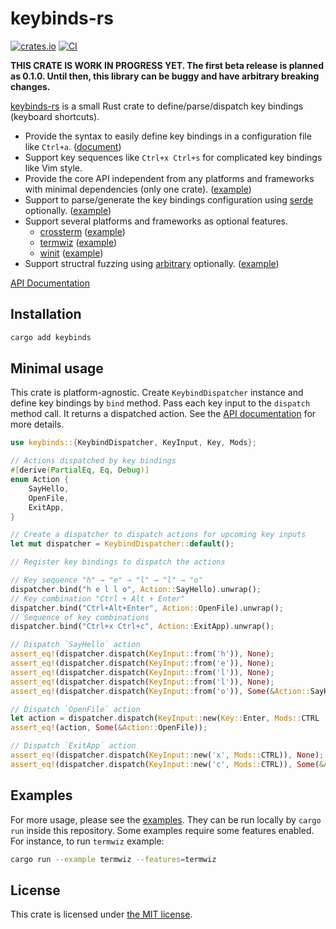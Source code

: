keybinds-rs
===========
[![crates.io][crate-badge]][crates-io]
[![CI][ci-badge]][ci]

**THIS CRATE IS WORK IN PROGRESS YET. The first beta release is planned as 0.1.0. Until then, this
library can be buggy and have arbitrary breaking changes.**

[keybinds-rs][crates-io] is a small Rust crate to define/parse/dispatch key bindings (keyboard shortcuts).

- Provide the syntax to easily define key bindings in a configuration file like `Ctrl+a`. ([document](./doc/binding_syntax.md))
- Support key sequences like `Ctrl+x Ctrl+s` for complicated key bindings like Vim style.
- Provide the core API independent from any platforms and frameworks with minimal dependencies (only one crate). ([example](./examples/minimal.rs))
- Support to parse/generate the key bindings configuration using [serde][] optionally. ([example](./examples/serde.rs))
- Support several platforms and frameworks as optional features.
  - [crossterm][] ([example](./examples/crossterm.rs))
  - [termwiz][] ([example](./examples/termwiz.rs))
  - [winit][] ([example](./examples/winit.rs))
- Support structral fuzzing using [arbitrary][] optionally. ([example](./examples/arbitrary.rs))

[API Documentation][api-doc]

## Installation

```sh
cargo add keybinds
```

## Minimal usage

This crate is platform-agnostic. Create `KeybindDispatcher` instance and define key bindings by `bind` method.
Pass each key input to the `dispatch` method call. It returns a dispatched action. See the [API documentation][api-doc]
for more details.

```rust
use keybinds::{KeybindDispatcher, KeyInput, Key, Mods};

// Actions dispatched by key bindings
#[derive(PartialEq, Eq, Debug)]
enum Action {
    SayHello,
    OpenFile,
    ExitApp,
}

// Create a dispatcher to dispatch actions for upcoming key inputs
let mut dispatcher = KeybindDispatcher::default();

// Register key bindings to dispatch the actions

// Key sequence "h" → "e" → "l" → "l" → "o"
dispatcher.bind("h e l l o", Action::SayHello).unwrap();
// Key combination "Ctrl + Alt + Enter"
dispatcher.bind("Ctrl+Alt+Enter", Action::OpenFile).unwrap();
// Sequence of key combinations
dispatcher.bind("Ctrl+x Ctrl+c", Action::ExitApp).unwrap();

// Dispatch `SayHello` action
assert_eq!(dispatcher.dispatch(KeyInput::from('h')), None);
assert_eq!(dispatcher.dispatch(KeyInput::from('e')), None);
assert_eq!(dispatcher.dispatch(KeyInput::from('l')), None);
assert_eq!(dispatcher.dispatch(KeyInput::from('l')), None);
assert_eq!(dispatcher.dispatch(KeyInput::from('o')), Some(&Action::SayHello));

// Dispatch `OpenFile` action
let action = dispatcher.dispatch(KeyInput::new(Key::Enter, Mods::CTRL | Mods::ALT));
assert_eq!(action, Some(&Action::OpenFile));

// Dispatch `ExitApp` action
assert_eq!(dispatcher.dispatch(KeyInput::new('x', Mods::CTRL)), None);
assert_eq!(dispatcher.dispatch(KeyInput::new('c', Mods::CTRL)), Some(&Action::ExitApp));
```

## Examples

For more usage, please see the [examples](./examples). They can be run locally by `cargo run` inside this repository.
Some examples require some features enabled. For instance, to run `termwiz` example:

```sh
cargo run --example termwiz --features=termwiz
```

## License

This crate is licensed under [the MIT license](./LICENSE.txt).

[crate-badge]: https://img.shields.io/crates/v/keybinds
[ci-badge]: https://github.com/rhysd/keybinds-rs/actions/workflows/ci.yml/badge.svg
[ci]: https://github.com/rhysd/keybinds-rs/actions/workflows/ci.yml
[crates-io]: https://crates.io/crates/keybinds
[serde]: https://serde.rs/
[crossterm]: https://crates.io/crates/crossterm
[winit]: https://crates.io/crates/winit
[termwiz]: https://crates.io/crates/termwiz
[arbitrary]: https://crates.io/crates/arbitrary
[api-doc]: https://docs.rs/keybinds/latest/keybinds/
[toml]: https://crates.io/crates/toml
